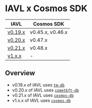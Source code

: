 # IAVL x Cosmos SDK

| IAVL                                                           | Cosmos SDK       |
| -------------------------------------------------------------- | ---------------- |
| [v0.19.x](https://github.com/cosmos/iavl/tree/release/v0.19.x) | v0.45.x, v0.46.x |
| [v0.20.x](https://github.com/cosmos/iavl/tree/release/v0.20.x) | v0.47.x          |
| [v0.21.x](https://github.com/cosmos/iavl/tree/release/v0.21.x) | v0.48.x          |
| [v1.x.x](https://github.com/cosmos/iavl/tree/release/v1.x.x)   | -                |

## Overview

- v0.19.x of IAVL uses [`tm-db`](https://github.com/tendermint/tm-db)
- v0.20.x of IAVL uses [`cometbft-db`](https://github.com/cometbft/cometbft-db)
- v0.21.x of IAVL uses [`cosmos-db`](https://github.com/cosmos/cosmos-db)
- v1.x.x of IAVL uses [`cosmos-db`](https://github.com/cosmos/cosmos-db)
